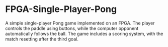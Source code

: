 # FPGA-Single-Player-Pong
A simple single-player Pong game implemented on an FPGA. The player controls the paddle using buttons, while the computer opponent automatically follows the ball. The game includes a scoring system, with the match resetting after the third goal.
